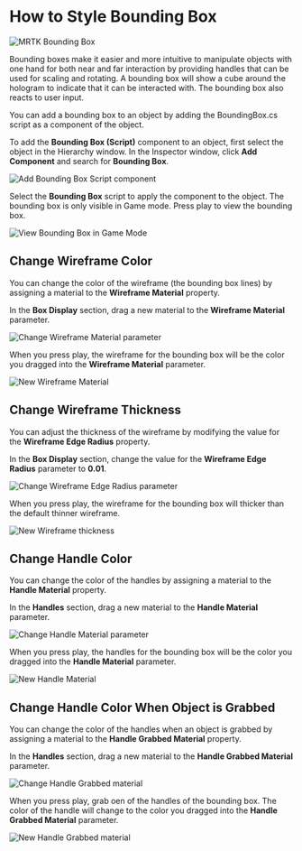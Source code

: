 # How to Style Bounding Box

![MRTK Bounding Box](../../../.gitbook/assets/how_to_style_bounding_box/mrtk_bounding_box.PNG)

Bounding boxes make it easier and more intuitive to manipulate objects with one hand for both near and far interaction by providing handles that can be used for scaling and rotating. A bounding box will show a cube around the hologram to indicate that it can be interacted with. The bounding box also reacts to user input.

You can add a bounding box to an object by adding the BoundingBox.cs script as a component of the object.

To add the **Bounding Box (Script)** component to an object, first select the object in the Hierarchy window. In the Inspector window, click **Add Component** and search for **Bounding Box**.

![Add Bounding Box Script component](../../../.gitbook/assets/how_to_style_bounding_box/bounding_box_script.PNG)

Select the **Bounding Box** script to apply the component to the object. The bounding box is only visible in Game mode. Press play to view the bounding box.

![View Bounding Box in Game Mode](../../../.gitbook/assets/how_to_style_bounding_box/bounding_box_default.PNG)

## Change Wireframe Color

You can change the color of the wireframe (the bounding box lines) by assigning a material to the **Wireframe Material** property.

In the **Box Display** section, drag a new material to the **Wireframe Material** parameter.

![Change Wireframe Material parameter](../../../.gitbook/assets/how_to_style_bounding_box/wireframe_material_pink.PNG)

When you press play, the wireframe for the bounding box will be the color you dragged into the **Wireframe Material** parameter.

![New Wireframe Material](../../../.gitbook/assets/how_to_style_bounding_box/wireframe_color.PNG)

## Change Wireframe Thickness

You can adjust the thickness of the wireframe by modifying the value for the **Wireframe Edge Radius** property.

In the **Box Display** section, change the value for the **Wireframe Edge Radius** parameter to **0.01**.

![Change Wireframe Edge Radius parameter](../../../.gitbook/assets/how_to_style_bounding_box/wireframe_edge_radius.PNG)

When you press play, the wireframe for the bounding box will thicker than the default thinner wireframe.

![New Wireframe thickness](../../../.gitbook/assets/how_to_style_bounding_box/wireframe_thickness.PNG)

## Change Handle Color

You can change the color of the handles by assigning a material to the **Handle Material** property.

In the **Handles** section, drag a new material to the **Handle Material** parameter.

![Change Handle Material parameter](../../../.gitbook/assets/how_to_style_bounding_box/handle_material.PNG)

When you press play, the handles for the bounding box will be the color you dragged into the **Handle Material** parameter.

![New Handle Material](../../../.gitbook/assets/how_to_style_bounding_box/handle_color.PNG)

## Change Handle Color When Object is Grabbed

You can change the color of the handles when an object is grabbed by assigning a material to the **Handle Grabbed Material** property.

In the **Handles** section, drag a new material to the **Handle Grabbed Material** parameter.

![Change Handle Grabbed material](../../../.gitbook/assets/how_to_style_bounding_box/handle_grabbed_parameter.PNG)

When you press play, grab oen of the handles of the bounding box. The color of the handle will change to the color you dragged into the **Handle Grabbed Material** parameter.

![New Handle Grabbed material](../../../.gitbook/assets/how_to_style_bounding_box/handle_grabbed_color.PNG)